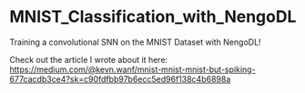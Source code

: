 # MNIST_Classification_with_NengoDL
Training a convolutional SNN on the MNIST Dataset with NengoDL!

Check out the article I wrote about it here: https://medium.com/@kevn.wanf/mnist-mnist-mnist-but-spiking-677cacdb3ce4?sk=c90fdfbb97b6ecc5ed96f138c4b6898a
